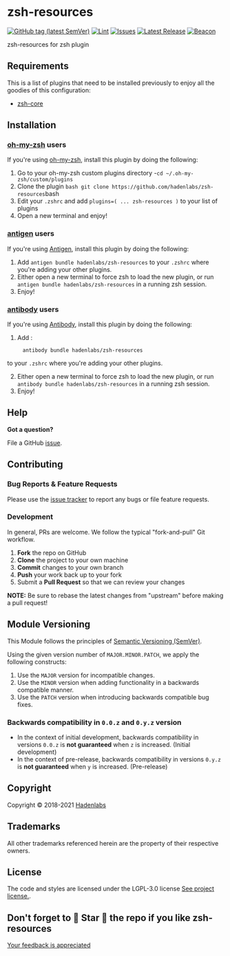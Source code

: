 <!--


  ** DO NOT EDIT THIS FILE
  **
  ** 1) Make all changes to `README.yaml`
  ** 2) Run`make readme` to rebuild this file.
  **
  ** (We maintain HUNDREDS of open source projects. This is how we maintain our sanity.)
  **


  -->

# zsh-resources

[![GitHub tag (latest SemVer)](https://img.shields.io/github/v/tag/hadenlabs/zsh-resources.svg?label=latest&sort=semver)](https://github.com/hadenlabs/zsh-resources/releases) [![Lint](https://github.com/hadenlabs/zsh-resources/actions/workflows/lint.yml/badge.svg?branch=develop)](https://github.com/hadenlabs/zsh-resources/actions) [![Issues](https://img.shields.io/github/issues/hadenlabs/zsh-resources.svg)](https://github.com/hadenlabs/zsh-resources/issues) [![Latest Release](https://img.shields.io/github/release/hadenlabs/zsh-resources.svg)](https://github.com/hadenlabs/zsh-resources/releases) [![Beacon](https://ga-beacon.appspot.com/G-MZEK48EGE8/zsh-resources/readme)](https://github.com/hadenlabs/zsh-resources)

zsh-resources for zsh plugin

## Requirements

This is a list of plugins that need to be installed previously to enjoy all the goodies of this configuration:

- [zsh-core](https://github.com/hadenlabs/zsh-core)

## Installation

### [oh-my-zsh](https://github.com/robbyrussell/oh-my-zsh) users

If you're using [oh-my-zsh](https://gitub.com/robbyrussell/oh-my-zsh), install this plugin by doing the following:

1.  Go to your oh-my-zsh custom plugins directory -`cd ~/.oh-my-zsh/custom/plugins`
2.  Clone the plugin `bash git clone https://github.com/hadenlabs/zsh-resources`bash
3.  Edit your `.zshrc` and add `plugins=( ... zsh-resources )` to your list of plugins
4.  Open a new terminal and enjoy!

### [antigen](https://github.com/zsh-users/antigen) users

If you're using [Antigen](https://github.com/zsh-users/antigen), install this plugin by doing the following:

1.  Add `antigen bundle hadenlabs/zsh-resources` to your `.zshrc` where you're adding your other plugins.
2.  Either open a new terminal to force zsh to load the new plugin, or run `antigen bundle hadenlabs/zsh-resources` in a running zsh session.
3.  Enjoy!

### [antibody](https://github.com/getantibody/antibody) users

If you're using [Antibody](https://github.com/getantibody/antibody), install this plugin by doing the following:

1.  Add :

```{.sourceCode .bash}
     antibody bundle hadenlabs/zsh-resources
```

to your `.zshrc` where you're adding your other plugins.

2.  Either open a new terminal to force zsh to load the new plugin, or run `antibody bundle hadenlabs/zsh-resources` in a running zsh session.
3.  Enjoy!

## Help

**Got a question?**

File a GitHub [issue](https://github.com/hadenlabs/zsh-resources/issues).

## Contributing

### Bug Reports & Feature Requests

Please use the [issue tracker](https://github.com/hadenlabs/zsh-resources/issues) to report any bugs or file feature requests.

### Development

In general, PRs are welcome. We follow the typical "fork-and-pull" Git workflow.

1.  **Fork** the repo on GitHub
2.  **Clone** the project to your own machine
3.  **Commit** changes to your own branch
4.  **Push** your work back up to your fork
5.  Submit a **Pull Request** so that we can review your changes

**NOTE:** Be sure to rebase the latest changes from "upstream" before making a pull request!

## Module Versioning

This Module follows the principles of [Semantic Versioning (SemVer)](https://semver.org/).

Using the given version number of `MAJOR.MINOR.PATCH`, we apply the following constructs:

1. Use the `MAJOR` version for incompatible changes.
1. Use the `MINOR` version when adding functionality in a backwards compatible manner.
1. Use the `PATCH` version when introducing backwards compatible bug fixes.

### Backwards compatibility in `0.0.z` and `0.y.z` version

- In the context of initial development, backwards compatibility in versions `0.0.z` is **not guaranteed** when `z` is increased. (Initial development)
- In the context of pre-release, backwards compatibility in versions `0.y.z` is **not guaranteed** when `y` is increased. (Pre-release)

## Copyright

Copyright © 2018-2021 [Hadenlabs](https://hadenlabs.com)

## Trademarks

All other trademarks referenced herein are the property of their respective owners.

## License

The code and styles are licensed under the LGPL-3.0 license [See project license.](LICENSE).

## Don't forget to 🌟 Star 🌟 the repo if you like zsh-resources

[Your feedback is appreciated](https://github.com/hadenlabs/zsh-resources/issues)
